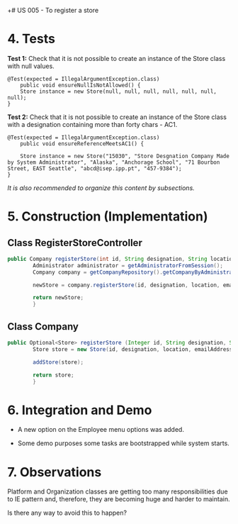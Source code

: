 +# US 005 - To register a store

# 4. Tests 

**Test 1:** Check that it is not possible to create an instance of the Store class with null values. 

	@Test(expected = IllegalArgumentException.class)
		public void ensureNullIsNotAllowed() {
		Store instance = new Store(null, null, null, null, null, null, null);
	}
	

**Test 2:** Check that it is not possible to create an instance of the Store class with a designation containing more than forty chars - AC1. 

	@Test(expected = IllegalArgumentException.class)
		public void ensureReferenceMeetsAC1() {
		
		Store instance = new Store("15030", "Store Desgnation Company Made by System Administrator", "Alaska", "Anchorage School", "71 Bourbon Street, EAST Seattle", "abcd@isep.ipp.pt", "457-9384");
	}


*It is also recommended to organize this content by subsections.* 

# 5. Construction (Implementation)


## Class RegisterStoreController 

```java
public Company registerStore(int id, String designation, String location, String emailAddress, String phoneNumber) {
        Administrator administrator = getAdministratorFromSession();
        Company company = getCompanyRepository().getCompanyByAdministrator(administrator);

        newStore = company.registerStore(id, designation, location, emailAddress, phoneNumber, administrator);

        return newStore;
        }
```


## Class Company

```java
public Optional<Store> registerStore (Integer id, String designation, String location, String emailAddress, String phoneNumber, Administrator administrator){
        Store store = new Store(id, designation, location, emailAddress, phoneNumber, administrator);

        addStore(store);

        return store;
        }
```

# 6. Integration and Demo 

* A new option on the Employee menu options was added.

* Some demo purposes some tasks are bootstrapped while system starts.


# 7. Observations

Platform and Organization classes are getting too many responsibilities due to IE pattern and, therefore, they are becoming huge and harder to maintain. 

Is there any way to avoid this to happen?





